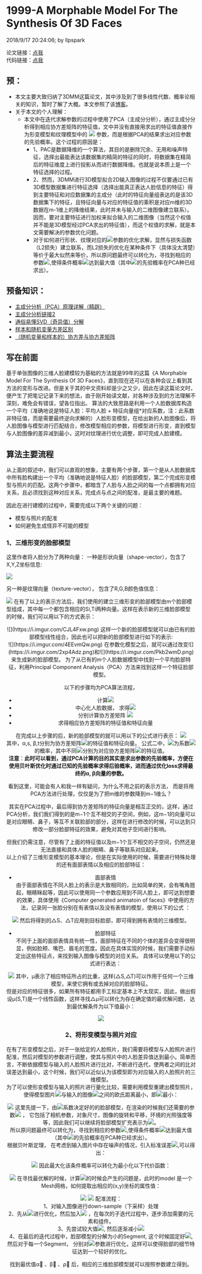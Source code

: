 
# 1999-A Morphable Model For The Synthesis Of 3D Faces
2018/9/17 20:24:06; by llpspark

论文链接：[点我](https://www.cs.cmu.edu/~efros/courses/AP06/Papers/Blanz-siggraph-99.pdf)    
代码链接：[点我](https://github.com/YadiraF/face3d)    

## 预：
* 本文主要大致归纳了3DMM这篇论文，其中涉及到了很多线性代数、概率论相关的知识，暂时了解了大概。本文参照了该[博客](https://blog.csdn.net/likewind1993/article/details/79177566)。    
* 关于本文的个人理解：
	* 本文中在迭代求解参数的过程中使用了PCA（主成分分析），通过主成分分析得到相应协方差矩阵的特征值，文中并没有直接用求出的特征值直接作为形变模型和纹理模型中的 ![](https://i.imgur.com/4q2gT1t.png) 参数，而是根据PCA的结果求出对应参数的先验概率。这个过程的原因是：
		* 1、PAC是数据降维的一个算法，其目的是删除冗余、无用和噪声特征，选择出最能表达该数据集的精简的特征的同时，将数据集在精简后的特征维度上进行投影从而进行数据降维。也就是说本质上是一个特征选择的过程。    
		* 2、然而，3DMM进行3D模型拟合2D输入图像的过程不仅要通过已有3D模型数据集进行特征选择（选择出能真正表达人脸信息的特征）得到主要特征和对应数据集的主成分（此时的特征向量组表达的是该3D数据集下的特征，且特征向量与对应的特征值的乘积是对应m维的3D数据在m-1维上的降维结果，此时并未与输入的二维图像建立联系）。因而，要对主要特征进行加权来拟合输入的二维图像（当然这个权值并不能是3D模型经过PCA求出的特征值），而这个权值的求解，就是本文需要解决的参数优化问题。
		* 对于如何进行形状、纹理对应的![](https://i.imgur.com/4q2gT1t.png)参数的优化求解，显然与损失函数（L2损失）建立联系，而L2损失的优化在某种条件下（具体没太清楚）等价于最大似然来等价，所以原问题最终可以转化为，寻找到相应的参数![](https://i.imgur.com/uLOohNz.png),使得条件概率![](https://i.imgur.com/U4tJkBJ.png)达到最大值（其中![](https://i.imgur.com/n2CIqWT.png)的先验概率在PCA种已经求出）。

## 预备知识：   
*  [主成分分析（PCA）原理详解（精辟）](https://mp.weixin.qq.com/s/7hoTifyCqZ6Wp5tyeV-KMw)
*  [主成分分析链接2](https://blog.csdn.net/u011772859/article/details/44727463)
* [通俗易懂SVD（奇异值）分解](https://jingyan.baidu.com/article/9f63fb916ba5e1c8400f0eca.html)     
* [样本和随机变量方差区别](https://zhidao.baidu.com/question/74144887.html)   
* [（随机变量和样本的）协方差与协方差矩阵](https://www.cnblogs.com/terencezhou/p/6235974.html)    

## 写在前面
基于单张图像的三维人脸建模较为基础的方法就是99年的这篇《A Morphable Model For The Synthesis Of 3D Faces》，直到现在还可以在各种会议上看到其方法的变形与改进。但是关于其的中文资料却是少之又少，因此在读这篇论文时，便产生了把笔记记录下来的想法，由于刚开始读文献，对各种涉及到的方法理解不深刻，难免会有错误，望各位指出。 
算法的大致思路是利用一个人脸数据库构造一个平均（准确地说是特征人脸：平均人脸 + 特征向量组*对应系数，注：此系数非特征值，而是需要最终逆向求解的）人脸形变模型，在给出新的人脸图像后，将人脸图像与模型进行匹配结合，修改模型相应的参数，将模型进行形变，直到模型与人脸图像的差异减到最小，这时对纹理进行优化调整，即可完成人脸建模。
## 算法主要流程
从上面的叙述中，我们可以直观的想象，主要有两个步骤，第一个是从人脸数据库中所有脸构建出一个平均（准确地说是特征人脸）的脸部模型，第二个完成形变模型与照片的匹配。这两个步骤中，都暗含了人脸与人脸之间的每一个点都拥有对应关系，且必须找到这种对应关系，完成点与点之间的配准，是最主要的难题。

因此在进行建模的过程中，需要完成以下两个关键的问题：

* 模型与照片的配准   
* 如何避免生成怪异不可能的模型     

### 1、三维形变的脸部模型
这里作者将人脸分为了两种向量： 
一种是形状向量（shape-vector），包含了X,Y,Z坐标信息:

![](https://i.imgur.com/UMKvGCv.png)

另一种是纹理向量（texture-vector）， 包含了R,G,B颜色值信息：

![](https://i.imgur.com/p3JfzT4.png)
在有了以上的表示方法后，我们使用的建立三维形变的脸部模型由m个脸部模型组成，其中每一个都包含相应的Si,Ti两种向量。这样在表示新的三维脸部模型的时候，我们可以用以下的方式表示： 

<center/>
![](https://i.imgur.com/CJL4Fxw.png)
这样一个新的脸部模型就可以由已有的脸部模型线性组合，因此也可以把新的脸部模型进行如下的表示:

<center/>
![](https://i.imgur.com/4EEvmQw.png)
在参数化模型之后，就可以通过改变![](https://i.imgur.com/2xp4Adz.png)和![](https://i.imgur.com/Pkb2wmD.png)来生成新的脸部模型。   
为了从已有的m个人脸数据模型中找到一个平均脸部特征，利用Principal Component Analysis（PCA）方法来找到这样一个特征脸部模型。

以下的步骤均为PCA算法流程，

* 计算![](https://i.imgur.com/hn0rrnJ.png)   
* 中心化人脸数据， 求得![](https://i.imgur.com/MCxWF5d.png)
* 分别计算协方差矩阵 ![](https://i.imgur.com/5Sb4ZQx.png)
* 求得相应协方差矩阵的特征值和特征向量    

在完成以上步骤的后，新的脸部模型的就可以用以下的公式进行表示： 
![](https://i.imgur.com/6MFRNOW.png)   
其中，α,s, β,t分别为协方差矩阵![](https://i.imgur.com/dWhAlYb.png)的特征值和特征向量。 公式二中，![](https://i.imgur.com/UjA5HT1.png)为系数![](https://i.imgur.com/K8FpSHK.png)的概率，其中不同![](https://i.imgur.com/l75HdM8.png)分别为对应协方差矩阵![](https://i.imgur.com/ABEPOlv.png)的特征值。   
**注意**：**此时可以看到，通过PCA计算的目的其实是求出参数的先验概率，方便在使用贝叶斯优化时通过已知的先验概率求得后验概率，进而通过优化loss求得最终的α, β向量的参数。**    

看到这里，可能会有人和我一样有疑问，为什么不用之前的表示方法， 而是将用PCA方法进行处理，仅仅是为了把m维的参数降到m−1维么？

其实在PCA过程中，最后得到协方差矩阵的特征向量是相互正交的，这样，通过PCA分析，我们我们得到的是m−1个互不相交的子空间，例如，这m−1的向量可以是对应眼睛、鼻子，等互不关联脸部的部分，这样在进行修改的时候，可以达到只修改一部分脸部特征的效果，避免对其他子空间进行影响。

但我们仍需注意，尽管有了上面的特征值以及m−1个互不相交的子空间，仍然还是无法直接和具体人脸的眼睛、鼻子等联系对应起来。    
以上介绍了三维形变模型的基本理论，但是在实际使用的时候，需要进行特殊处理的还有面部表情以及相应的脸部特征：    

* 面部表情    
由于面部表情在不同人脸上的表示是大致相同的，比如简单的笑，会有嘴角翘起，眼睛眯起等，因此可以使用同一个参数应用到不同人脸上，即可达到想要的效果，具体使用《Computer generated animatoin of faces》中使用的方法，记录同一张脸分别在有表情以及没有表情的模型，使用以下的公式 ：

![](https://i.imgur.com/kY3Qtcu.png)
然后将得到的△S、△T应用到目标脸部，即可得到拥有表情的三维模型。     

* 脸部特征    
不同于上面的面部表情具有统一性，面部特征在不同的个体的差异会变得很明显，例如脸颊、嘴巴、眉毛的宽度。因此在具体实现的时候，我们需要手动标定出这些特征点，来找到输入图像与模型的对应关系。 具体可以使用以下的公式进行表达：     

![](https://i.imgur.com/9SyrxUc.png)
其中，μ表示了相应特征所占的比重，这样(△S,△T)可以作用于任何一个三维模型，来使它拥有或去掉对应的脸部特征。    
但是对应的特征很多，如果所有特征都用手工标定基本上不太现实，因此，做出假设μ(S,T)是一个线性函数，这样寻找△μ可以转化为存在确定值的最优解问题， 达到最优解条件为以下值最小： 

![](https://i.imgur.com/CLoYC5e.png)

### 2、将形变模型与照片对应
在有了形变模型之后，对于一张给定的人脸照片，我们需要将模型与人脸照片进行配准，然后对模型的参数进行调整，使其与照片中的人脸差异值达到最小。简单而言，不断依据模型与输入的人脸照片进行比对，不断进行迭代，使两者之间的比对误差达到最小，这个时候，我们可以近似认为该模型即为对应输入的人脸照片的三维模型。     
为了可以使形变模型与输入的照片进行量化比较，需要利用模型重建出模型照片，使得模型图片![](https://i.imgur.com/ImGClM6.png)与输入的图像![](https://i.imgur.com/4ZbgZHO.png)之间的欧氏距离最小，即![](https://i.imgur.com/df2WXUk.png)最小： 	 

![](https://i.imgur.com/Ngebzlh.png)
这里先提一下，由![](https://i.imgur.com/k34U9ID.png)系数决定好的的脸部模型，在渲染的时候我们还需要的参数![](https://i.imgur.com/1PG0NWO.png) ， 它包括了相机参数，对象尺寸，图像的旋转和平移，环境的光照强度等等，因此我们可以继续将脸部模型扩充表示为![](https://i.imgur.com/gPsJJkn.png)。    
所以原问题最终可以转化为，寻找到相应的参数![](https://i.imgur.com/uLOohNz.png),使得条件概率![](https://i.imgur.com/U4tJkBJ.png)达到最大值（其中![](https://i.imgur.com/n2CIqWT.png)的先验概率在PCA种已经求出）。    
根据贝叶斯定理， 在考虑到输入图片中存在噪声的情况，引入标准误差![](https://i.imgur.com/TVhiqiQ.png),可以得出：

![](https://i.imgur.com/GIF0bc4.png)
因此最大化该条件概率可以转化为最小化以下代价函数：   



![](https://i.imgur.com/dFmdRRe.png)
在寻找最优解的时候，计算![](https://i.imgur.com/v9tkZa6.png)的时候会产生的问题是，此时的model 是一个Mesh网格，如何提取出相应的(x,y)坐标的属性值：    

![](https://i.imgur.com/PZz6IjX.png)
![](https://i.imgur.com/4apZ6EY.png)
配准流程：   
1、对输入图像进行down-sample（下采样）处理   
2、先从![](https://i.imgur.com/wqmflKc.png)进行优化，然后加入![](https://i.imgur.com/JyHSkPs.png) ，在每次的子迭代过程中，逐步添加需要的元素和组件。    
3、先尝试较大值![](https://i.imgur.com/NoZYfMh.png), 然后逐渐减小![](https://i.imgur.com/o3Og8Mt.png)    
4、在最后的迭代过程中，脸部模型的分解为小的Segment, 这个时候固定好![](https://i.imgur.com/7mr8cpr.png), 然后对于每一个Segment， 分别对![](https://i.imgur.com/UqGqCwz.png)参数进行优化，这样可以使得脸部的细节特征达到一个较好的优化。    

找到最优值α⃗ 、β⃗ 、ρ⃗ 后，相应的三维脸部模型就可以按照参数建立得到。
